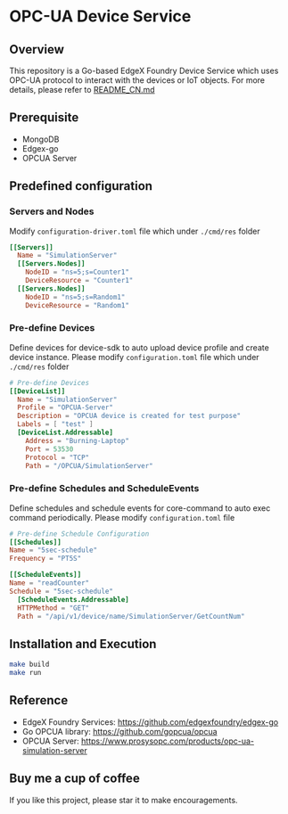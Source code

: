 # OPC-UA Device Service

## Overview
This repository is a Go-based EdgeX Foundry Device Service which uses OPC-UA protocol to interact with the devices or IoT objects.
For more details, please refer to [README_CN.md](https://github.com/Burning1020/device-opcua-go/blob/master/README_CN.md)

## Prerequisite
* MongoDB
* Edgex-go
* OPCUA Server

## Predefined configuration

### Servers and Nodes
Modify `configuration-driver.toml` file which under `./cmd/res` folder
```toml
[[Servers]]
  Name = "SimulationServer"
  [[Servers.Nodes]]
    NodeID = "ns=5;s=Counter1"
    DeviceResource = "Counter1"
  [[Servers.Nodes]]
    NodeID = "ns=5;s=Random1"
    DeviceResource = "Random1"
```

### Pre-define Devices
Define devices for device-sdk to auto upload device profile and create device instance. Please modify `configuration.toml` file which under `./cmd/res` folder
```toml
# Pre-define Devices
[[DeviceList]]
  Name = "SimulationServer"
  Profile = "OPCUA-Server"
  Description = "OPCUA device is created for test purpose"
  Labels = [ "test" ]
  [DeviceList.Addressable]
    Address = "Burning-Laptop"
    Port = 53530
    Protocol = "TCP"
    Path = "/OPCUA/SimulationServer"
```

### Pre-define Schedules and ScheduleEvents
Define schedules and schedule events for core-command to auto exec command periodically. Please modify `configuration.toml` file
```toml
# Pre-define Schedule Configuration
[[Schedules]]
Name = "5sec-schedule"
Frequency = "PT5S"

[[ScheduleEvents]]
Name = "readCounter"
Schedule = "5sec-schedule"
  [ScheduleEvents.Addressable]
  HTTPMethod = "GET"
  Path = "/api/v1/device/name/SimulationServer/GetCountNum"
```

## Installation and Execution
```bash
make build
make run
```

## Reference
* EdgeX Foundry Services: https://github.com/edgexfoundry/edgex-go
* Go OPCUA library: https://github.com/gopcua/opcua
* OPCUA Server: https://www.prosysopc.com/products/opc-ua-simulation-server

## Buy me a cup of coffee
If you like this project, please star it to make encouragements.